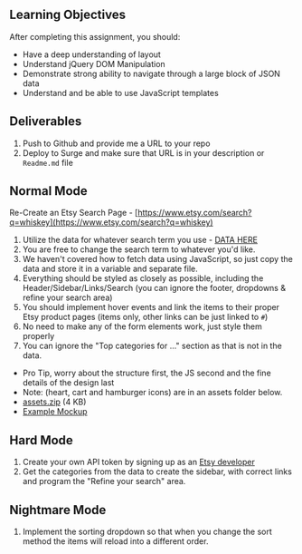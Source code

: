 ## Learning Objectives

After completing this assignment, you should:

* Have a deep understanding of layout
* Understand jQuery DOM Manipulation
* Demonstrate strong ability to navigate through a large block of JSON data
* Understand and be able to use JavaScript templates

## Deliverables

1. Push to Github and provide me a URL to your repo
2. Deploy to Surge and make sure that URL is in your description or `Readme.md` file

## Normal Mode

Re-Create an Etsy Search Page - [https://www.etsy.com/search?q=whiskey](https://www.etsy.com/search?q=whiskey)

1. Utilize the data for whatever search term you use - [DATA HERE](https://api.etsy.com/v2/listings/active?api_key=h9oq2yf3twf4ziejn10b717i&keywords=whiskey&includes=Images,Shop)
2. You are free to change the search term to whatever you'd like.
3. We haven't covered how to fetch data using JavaScript, so just copy the data and store it in a variable and separate file.
4. Everything should be styled as closely as possible, including the Header/Sidebar/Links/Search (you can ignore the footer, dropdowns & refine your search area)
5. You should implement hover events and link the items to their proper Etsy product pages (items only, other links can be just linked to `#`)
6. No need to make any of the form elements work, just style them properly
7. You can ignore the "Top categories for ..." section as that is not in the data.

* Pro Tip, worry about the structure first, the JS second and the fine details of the design last
* Note: (heart, cart and hamburger icons) are in an assets folder below.
* [assets.zip](https://tiy-learn-content.s3.amazonaws.com/7e235a6a-assets.zip) (4 KB)
* [Example Mockup](https://tiy-learn-content.s3.amazonaws.com/2f53270d-5df680fe-etsy-mockup.jpg)

## Hard Mode

1. Create your own API token by signing up as an [Etsy developer](https://www.etsy.com/developers/)
2. Get the categories from the data to create the sidebar, with correct links and program the "Refine your search" area.

## Nightmare Mode

1. Implement the sorting dropdown so that when you change the sort method the items will reload into a different order.